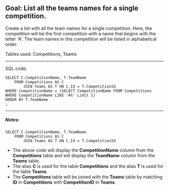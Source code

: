 
## Goal: List all the teams names for a single competition.

Create a list with all the team names for a single competition. Here, the competition will be the first competition with a name that begins with the letter 'A'. The team names in this competition will be listed in alphabetical order.

Tables used: Competitions, Teams

---
SQL code:

```
SELECT C.CompetitionName, T.TeamName
    FROM Competitions AS C
        JOIN Teams AS T ON C.Id = T.CompetitionId
WHERE CompetitionName = (SELECT CompetitionName FROM Competitions WHERE CompetitionName LIKE 'A%' Limit 1)
ORDER BY T.TeamName
;
```
---

##### Notes:

```
SELECT C.CompetitionName, T.TeamName
    FROM Competitions AS C
        JOIN Teams AS T ON C.Id = T.CompetitionId
```

* The above code will display the **CompetitionName** column from the **Competitions** table and will display the **TeamName** column from the **Teams** table.
* The alias **C** is used for the table **Competitions** and the alias **T** is used for the table **Teams**.
* The **Competitions** table will be joined with the **Teams** table by matching **ID** in **Competitions** with **CompetitionID** in **Teams**.

